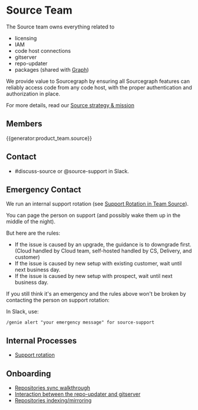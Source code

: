 # Source Team

The Source team owns everything related to

- licensing
- IAM
- code host connections
- gitserver
- repo-updater
- packages (shared with [Graph](../../teams/graph/index.md))

We provide value to Sourcegraph by ensuring all Sourcegraph features can reliably access code from any code host, with the proper authentication and authorization in place.

For more details, read our [Source strategy & mission](strategy.md)

## Members

{{generator:product_team.source}}

## Contact

- #discuss-source or @source-support in Slack.

## Emergency Contact

We run an internal support rotation (see [Support Rotation in Team Source](support_rotation.md)).

You can page the person on support (and possibly wake them up in the middle of the night).

But here are the rules:

- If the issue is caused by an upgrade, the guidance is to downgrade first. (Cloud handled by Cloud team, self-hosted handled by CS, Delivery, and customer)
- If the issue is caused by new setup with existing customer, wait until next business day.
- If the issue is caused by new setup with prospect, wait until next business day.

If you still think it's an emergency and the rules above won't be broken by contacting the person on support rotation:

In Slack, use:

```
/genie alert "your emergency message" for source-support
```

## Internal Processes

- [Support rotation](support_rotation.md)

## Onboarding

- [Repositories sync walkthrough](https://drive.google.com/file/d/1pSkypoDBKOz32eFqEOZirsgLHNz0mvmr/view)
- [Interaction between the repo-updater and gitserver](https://drive.google.com/file/d/1YkNCwQPsgWV98i2Y6qfM75EHA8lrjqgX/view)
- [Repositories indexing/mirroring](https://drive.google.com/file/d/181pPnqQIHhUEvxvg7Dp5_K6yV24CbxaV/view)
